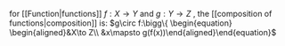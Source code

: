 for [[Function|functions]] $f:X\to Y$ and $g:Y\to Z$ , the [[composition of functions|composition]] is: 
	$g\circ f:\bigg\{ \begin{equation} \begin{aligned}&X\to Z\\ &x\mapsto g(f(x))\end{aligned}\end{equation}$ 